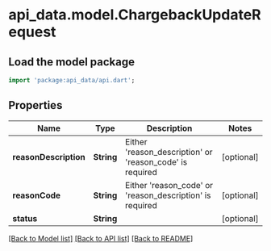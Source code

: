 # api_data.model.ChargebackUpdateRequest

## Load the model package
```dart
import 'package:api_data/api.dart';
```

## Properties
Name | Type | Description | Notes
------------ | ------------- | ------------- | -------------
**reasonDescription** | **String** | Either 'reason_description' or 'reason_code' is required | [optional] 
**reasonCode** | **String** | Either 'reason_code' or 'reason_description' is required | [optional] 
**status** | **String** |  | [optional] 

[[Back to Model list]](../README.md#documentation-for-models) [[Back to API list]](../README.md#documentation-for-api-endpoints) [[Back to README]](../README.md)



